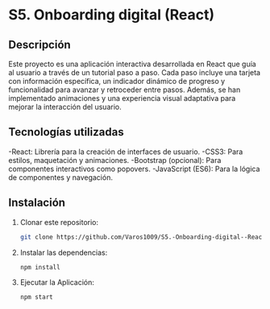 # S5. Onboarding digital (React)

## Descripción

Este proyecto es una aplicación interactiva desarrollada en React que guía al usuario a través de un tutorial paso a paso. Cada paso incluye una tarjeta con información específica, un indicador dinámico de progreso y funcionalidad para avanzar y retroceder entre pasos. Además, se han implementado animaciones y una experiencia visual adaptativa para mejorar la interacción del usuario.


## Tecnologías utilizadas

-React: Librería para la creación de interfaces de usuario.
-CSS3: Para estilos, maquetación y animaciones.
-Bootstrap (opcional): Para componentes interactivos como popovers.
-JavaScript (ES6): Para la lógica de componentes y navegación.

## Instalación

1. Clonar este repositorio:

   ```bash
   git clone https://github.com/Varos1009/S5.-Onboarding-digital--React-

2. Instalar las dependencias:

   ```bash
   npm install

2. Ejecutar la Aplicación:

   ```bash
   npm start